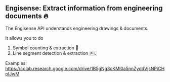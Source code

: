 ## Engisense: Extract information from engineering documents 🔥

The Engisense API understands engineering drawings & documents.

It allows you to do 

1. Symbol counting & extraction 🔢
2. Line segment detection & extraction 🇵🇱


Examples:
https://colab.research.google.com/drive/1B5gNg3cKMl0a5nnZyddVjsNPiCHpIJwM
